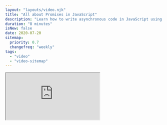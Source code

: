```yaml
---
layout: "layouts/video.njk"
title: "All about Promises in JavaScript"
description: "Learn how to write asynchronous code in JavaScript using promises."
duration: "8 minutes"
isNew: false
date: 2020-07-20
sitemap:
  priority: 0.7
  changefreq: "weekly"
tags:
  - "video"
  - "video-sitemap"
---
```


<iframe class="w-full aspect-video mb-5" src="https://www.youtube.com/embed/BvrkobaCVVE" title="All about Promises in JavaScript" />